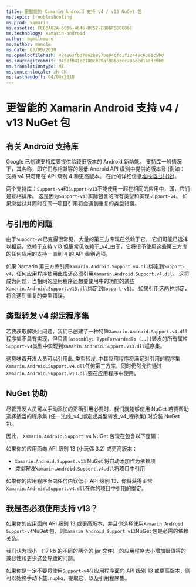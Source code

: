 ```yaml
---
title: 更智能的 Xamarin Android 支持 v4 / v13 NuGet 包
ms.topic: troubleshooting
ms.prod: xamarin
ms.assetid: FE66A82A-6C05-4646-BC52-E806F5DC606C
ms.technology: xamarin-android
author: mgmclemore
ms.author: mamcle
ms.date: 03/09/2018
ms.openlocfilehash: 47ae63fbd7062be97be04bfc1f1244ec63a1c5bd
ms.sourcegitcommit: 945df041e2180cb20af08b83cc703ecd1aedc6b0
ms.translationtype: MT
ms.contentlocale: zh-CN
ms.lasthandoff: 04/04/2018
---
```

# <a name="smarter-xamarin-android-support-v4--v13-nuget-packages"></a>更智能的 Xamarin Android 支持 v4 / v13 NuGet 包

## <a name="about-the-android-support-libraries"></a>有关 Android 支持库

Google 已创建支持库要提供给较旧版本的 Android 新功能。 支持库一般情况下，其名称，即它们与相兼容的最低 Android API 级别中提供的版本号 (例如： 支持 v4 只可用在 API 级别 4 和更高版本。 在此的详细信息[堆栈溢出讨论](http://stackoverflow.com/questions/9926403/android-support-package-compatibility-library-use-v4-or-v13))。 

两个支持库：`Support-v4`和`Support-v13`不能使用一起在相同的应用中，即，它们是互相排斥。 这是因为`Support-v13`实际包含的所有类型和实现`Support-v4`。 如果您尝试并同时在同一项目引用将会遇到重复的类型错误。

## <a name="problems-with-referencing"></a>与引用的问题

由于`Support-v4`已变得很常见，大量的第三方库现在依赖于它。 它们可能已选择以相反，依赖于支持 v13 但更常见依赖于_v4_由于，它将授予使用这些第三方库的任何应用的支持一直到 4 的 API 级别选项。

如果 Xamarin 第三方库引用`Xamarin.Android.Support.v4.dll`绑定到`Support-v4`，任何应用程序使用此库还必须引用`Xamarin.Android.Support.v4.dll`。 这将成为问题，当相同的应用程序还想要使用中的功能的某些`Xamarin.Android.Support.v13.dll`绑定到`Support-v13`。 如果引用这两种绑定，将会遇到重复的类型错误。

## <a name="type-forwarded-v4-binding-assembly"></a>类型转发 v4 绑定程序集

若要获取解决此问题，我们已创建了一种特殊`Xamarin.Android.Support.v4.dll`程序集不具有实现，但只需`[assembly: TypeForwardedTo (..)]`转发的所有属性`Support-v4`类型中实现到`Xamarin.Android.Support.v13.dll`程序集。

这意味着开发人员可以引用此_类型转发_中其应用程序将满足对引用的程序集`Xamarin.Android.Support.v4.dll`任何第三方库，同时仍然允许通过`Xamarin.Android.Support.v13.dll`要在应用程序中使用。

## <a name="nuget-assistance"></a>NuGet 协助

尽管开发人员可以手动添加的正确引用必要时，我们就能够使用 NuGet 若要帮助选择适当的程序集 (任一法线_v4_绑定或类型转发_v4_程序集) 时安装 NuGet 包。

因此， `Xamarin.Android.Support.v4` NuGet 包现在包含以下逻辑：

如果你的应用面向 API 级别 13 (小玩偶 3.2) 或更高版本：

*   `Xamarin.Android.Support.v13` NuGet 将自动添加作为依赖项
*   _类型转发_`Xamarin.Android.Support.v4.dll`将项目中引用

如果你的应用程序面向任何内容低于 API 级别 13，你将获得正常`Xamarin.Android.Support.v4.dll`在你的项目中引用的绑定。

## <a name="do-i-have-to-use-support-v13"></a>我是否必须使用支持 v13？

如果你的应用面向 API 级别 13 或更高版本，并且你选择使用`Xamarin Android Support-v4`NuGet 包，则`Xamarin Android Support v13`NuGet 包是必需的依赖关系。

我们认为很小 （17 kb 的不同的两个的.jar 文件） 的应用程序大小增加很值得的兼容性和更少这会导致的问题。

如果你是一定不要将使用`Support-v4`在应用程序面向 API 级别 13 或更高版本，则可以始终手动下载`.nupkg`，提取它，以及引用程序集。
